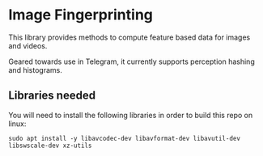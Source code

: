 # Image Fingerprinting

This library provides methods to compute feature based data for images and videos.

Geared towards use in Telegram, it currently supports perception hashing and histograms.

## Libraries needed

You will need to install the following libraries in order to build this repo on linux:

```sudo apt install -y libavcodec-dev libavformat-dev libavutil-dev libswscale-dev xz-utils```
